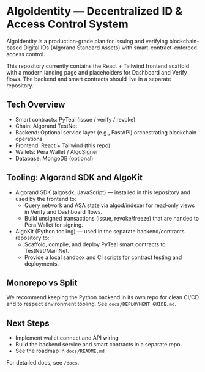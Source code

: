 # AlgoIdentity — Decentralized ID & Access Control System

AlgoIdentity is a production-grade plan for issuing and verifying blockchain-based Digital IDs (Algorand Standard Assets) with smart-contract–enforced access control.

This repository currently contains the React + Tailwind frontend scaffold with a modern landing page and placeholders for Dashboard and Verify flows. The backend and smart contracts should live in a separate repository.

## Tech Overview
- Smart contracts: PyTeal (issue / verify / revoke)
- Chain: Algorand TestNet
- Backend: Optional service layer (e.g., FastAPI) orchestrating blockchain operations
- Frontend: React + Tailwind (this repo)
- Wallets: Pera Wallet / AlgoSigner
- Database: MongoDB (optional)

## Tooling: Algorand SDK and AlgoKit

- Algorand SDK (algosdk, JavaScript) — installed in this repository and used by the frontend to:
  - Query network and ASA state via algod/indexer for read‑only views in Verify and Dashboard flows.
  - Build unsigned transactions (issue, revoke/freeze) that are handed to Pera Wallet for signing.
- AlgoKit (Python tooling) — used in the separate backend/contracts repository to:
  - Scaffold, compile, and deploy PyTeal smart contracts to TestNet/MainNet.
  - Provide a local sandbox and CI scripts for contract testing and deployments.

## Monorepo vs Split
We recommend keeping the Python backend in its own repo for clean CI/CD and to respect environment tooling. See `docs/DEPLOYMENT_GUIDE.md`.

## Next Steps
- Implement wallet connect and API wiring
- Build the backend service and smart contracts in a separate repo
- See the roadmap in `docs/README.md`

For detailed docs, see `/docs`.
